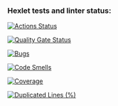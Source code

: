 ### Hexlet tests and linter status:
[![Actions Status](https://github.com/Kseolis/qa-auto-engineer-javascript-project-44/actions/workflows/hexlet-check.yml/badge.svg)](https://github.com/Kseolis/qa-auto-engineer-javascript-project-44/actions)

[![Quality Gate Status](https://sonarcloud.io/api/project_badges/measure?project=Kseolis_qa-auto-engineer-javascript-project-44&metric=alert_status)](https://sonarcloud.io/summary/new_code?id=Kseolis_qa-auto-engineer-javascript-project-44)

[![Bugs](https://sonarcloud.io/api/project_badges/measure?project=Kseolis_qa-auto-engineer-javascript-project-44&metric=bugs)](https://sonarcloud.io/summary/new_code?id=Kseolis_qa-auto-engineer-javascript-project-44)

[![Code Smells](https://sonarcloud.io/api/project_badges/measure?project=Kseolis_qa-auto-engineer-javascript-project-44&metric=code_smells)](https://sonarcloud.io/summary/new_code?id=Kseolis_qa-auto-engineer-javascript-project-44)

[![Coverage](https://sonarcloud.io/api/project_badges/measure?project=Kseolis_qa-auto-engineer-javascript-project-44&metric=coverage)](https://sonarcloud.io/summary/new_code?id=Kseolis_qa-auto-engineer-javascript-project-44)

[![Duplicated Lines (%)](https://sonarcloud.io/api/project_badges/measure?project=Kseolis_qa-auto-engineer-javascript-project-44&metric=duplicated_lines_density)](https://sonarcloud.io/summary/new_code?id=Kseolis_qa-auto-engineer-javascript-project-44)